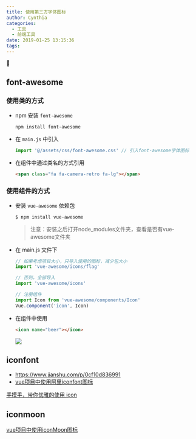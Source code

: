 ```yaml
---
title: 使用第三方字体图标
author: Cynthia
categories:
  - 工具
  - 前端工具
date: 2019-01-25 13:15:36
tags:
---
```


🐰

<!--more-->

## font-awesome

### 使用类的方式

- npm 安装 `font-awesome`

  ```shell
  npm install font-awesome
  ```

- 在 `main.js` 中引入

  ```js
  import '@/assets/css/font-awesome.css' // 引入font-awesome字体图标
  ```

- 在组件中通过类名的方式引用

  ```html
  <span class="fa fa-camera-retro fa-lg"></span>
  ```

### 使用组件的方式

- 安装 `vue-awesome` 依赖包

  ```shell
  $ npm install vue-awesome
  ```

  > 注意：安装之后打开node_modules文件夹，查看是否有vue-awesome文件夹

- 在 main.js 文件下

  ```js
  // 如果考虑项目大小，只导入使用的图标，减少包大小
  import 'vue-awesome/icons/flag'
  
  // 否则，全部导入
  import 'vue-awesome/icons'
  
  // 注册组件
  import Icon from 'vue-awesome/components/Icon'
  Vue.component('icon', Icon)
  ```

- 在组件中使用

  ```html
  <icon name="beer"></icon>
  ```

  ![](https://raw.githubusercontent.com/chen1440731632/images/master/img/20190422155108.png)





## iconfont

- <https://www.jianshu.com/p/0cf10d836991>
- [vue项目中使用阿里iconfont图标](https://www.baidu.com/s?ie=UTF-8&wd=vue%E9%A1%B9%E7%9B%AE%E4%B8%AD%E4%BD%BF%E7%94%A8%E9%98%BF%E9%87%8Ciconfont%E5%9B%BE%E6%A0%87)



[手摸手，带你优雅的使用 icon](https://segmentfault.com/a/1190000012213278)









## iconmoon

[vue项目中使用iconMoon图标](https://www.cnblogs.com/chinabin1993/p/8185398.html)